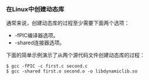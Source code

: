 ### 在Linux中创建动态库

通常来说，创建动态库的过程至少需要下面两个选项：
- -fPIC编译器选项。
- -shared连接器选项。

下面的简单示例演示了从两个源代码文件创建动态库的过程：
```shell
$ gcc -fPIC -c first.c second.c
$ gcc -shared first.o second.o -o libdynamiclib.so
```
